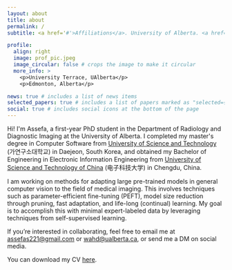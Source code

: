 ```yaml
---
layout: about
title: about
permalink: /
subtitle: <a href='#'>Affiliations</a>. University of Alberta. <a href="https://nidusai.ca/">NIDUS</a>

profile:
  align: right
  image: prof_pic.jpeg
  image_circular: false # crops the image to make it circular
  more_info: >
    <p>University Terrace, UAlberta</p>
    <p>Edmonton, Alberta</p>

news: true # includes a list of news items
selected_papers: true # includes a list of papers marked as "selected={true}"
social: true # includes social icons at the bottom of the page
---
```


Hi! I'm Assefa, a first-year PhD student in the Department of Radiology and Diagnostic Imaging at the University of Alberta. I completed my master's degree in Computer Software from [University of Science and Technology](https://www.ust.ac.kr/eng/) (가연구소대학교) in Daejeon, South Korea, and obtained my Bachelor of Engineering in Electronic Information Engineering from [University of Science and Technology of China](https://en.uestc.edu.cn) (电子科技大学) in Chengdu, China.

I am working on methods for adapting large pre-trained models in general computer vision to the field of medical imaging. This involves techniques such as parameter-efficient fine-tuning (PEFT), model size reduction through pruning, fast adaptation, and life-long (continual) learning. My goal is to accomplish this with minimal expert-labeled data by leveraging techniques from self-supervised learning.

If you’re interested in collaborating, feel free to email me at assefas221@gmail.com or wahd@ualberta.ca, or send me a DM on social media.


You can download my CV [here](/assets/pdf/CV_WAHD.pdf).
